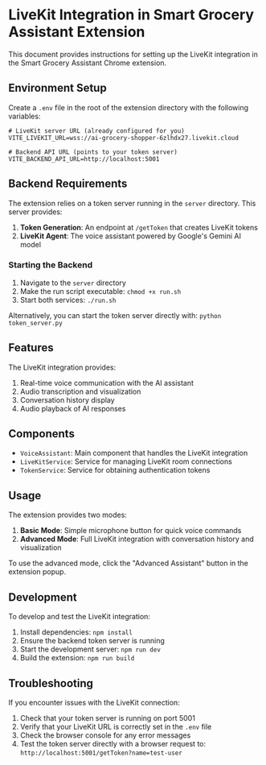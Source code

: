 # LiveKit Integration in Smart Grocery Assistant Extension

This document provides instructions for setting up the LiveKit integration in the Smart Grocery Assistant Chrome extension.

## Environment Setup

Create a `.env` file in the root of the extension directory with the following variables:

```
# LiveKit server URL (already configured for you)
VITE_LIVEKIT_URL=wss://ai-grocery-shopper-6zlhdx27.livekit.cloud

# Backend API URL (points to your token server)
VITE_BACKEND_API_URL=http://localhost:5001
```

## Backend Requirements

The extension relies on a token server running in the `server` directory. This server provides:

1. **Token Generation**: An endpoint at `/getToken` that creates LiveKit tokens
2. **LiveKit Agent**: The voice assistant powered by Google's Gemini AI model

### Starting the Backend

1. Navigate to the `server` directory
2. Make the run script executable: `chmod +x run.sh`
3. Start both services: `./run.sh`

Alternatively, you can start the token server directly with: `python token_server.py`

## Features

The LiveKit integration provides:

1. Real-time voice communication with the AI assistant
2. Audio transcription and visualization
3. Conversation history display
4. Audio playback of AI responses

## Components

- `VoiceAssistant`: Main component that handles the LiveKit integration
- `LiveKitService`: Service for managing LiveKit room connections
- `TokenService`: Service for obtaining authentication tokens

## Usage

The extension provides two modes:

1. **Basic Mode**: Simple microphone button for quick voice commands
2. **Advanced Mode**: Full LiveKit integration with conversation history and visualization

To use the advanced mode, click the "Advanced Assistant" button in the extension popup.

## Development

To develop and test the LiveKit integration:

1. Install dependencies: `npm install`
2. Ensure the backend token server is running
3. Start the development server: `npm run dev`
4. Build the extension: `npm run build`

## Troubleshooting

If you encounter issues with the LiveKit connection:

1. Check that your token server is running on port 5001
2. Verify that your LiveKit URL is correctly set in the `.env` file
3. Check the browser console for any error messages
4. Test the token server directly with a browser request to: `http://localhost:5001/getToken?name=test-user` 